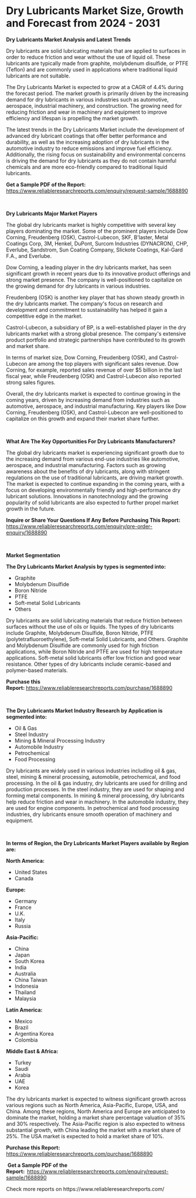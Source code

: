 <p><h1>Dry Lubricants Market Size, Growth and Forecast from 2024 - 2031</h1></p><p><strong>Dry Lubricants Market Analysis and Latest Trends</strong></p>
<p><p>Dry lubricants are solid lubricating materials that are applied to surfaces in order to reduce friction and wear without the use of liquid oil. These lubricants are typically made from graphite, molybdenum disulfide, or PTFE (Teflon) and are commonly used in applications where traditional liquid lubricants are not suitable.</p><p>The Dry Lubricants Market is expected to grow at a CAGR of 4.4% during the forecast period. The market growth is primarily driven by the increasing demand for dry lubricants in various industries such as automotive, aerospace, industrial machinery, and construction. The growing need for reducing friction and wear in machinery and equipment to improve efficiency and lifespan is propelling the market growth.</p><p>The latest trends in the Dry Lubricants Market include the development of advanced dry lubricant coatings that offer better performance and durability, as well as the increasing adoption of dry lubricants in the automotive industry to reduce emissions and improve fuel efficiency. Additionally, the rising focus on sustainability and environmental concerns is driving the demand for dry lubricants as they do not contain harmful chemicals and are more eco-friendly compared to traditional liquid lubricants.</p></p>
<p><strong>Get a Sample PDF of the Report:&nbsp;</strong> <a href="https://www.reliableresearchreports.com/enquiry/request-sample/1688890">https://www.reliableresearchreports.com/enquiry/request-sample/1688890</a></p>
<p>&nbsp;</p>
<p><strong>Dry Lubricants Major Market Players</strong></p>
<p><p>The global dry lubricants market is highly competitive with several key players dominating the market. Some of the prominent players include Dow Corning, Freudenberg (OSK), Castrol-Lubecon, SKF, B'laster, Metal Coatings Corp, 3M, Henkel, DuPont, Surcom Industries (DYNACRON), CHP, Everlube, Sandstrom, Sun Coating Company, Slickote Coatings, Kal-Gard F.A., and Everlube.</p><p>Dow Corning, a leading player in the dry lubricants market, has seen significant growth in recent years due to its innovative product offerings and strong market presence. The company is well-positioned to capitalize on the growing demand for dry lubricants in various industries.</p><p>Freudenberg (OSK) is another key player that has shown steady growth in the dry lubricants market. The company's focus on research and development and commitment to sustainability has helped it gain a competitive edge in the market.</p><p>Castrol-Lubecon, a subsidiary of BP, is a well-established player in the dry lubricants market with a strong global presence. The company's extensive product portfolio and strategic partnerships have contributed to its growth and market share.</p><p>In terms of market size, Dow Corning, Freudenberg (OSK), and Castrol-Lubecon are among the top players with significant sales revenue. Dow Corning, for example, reported sales revenue of over $5 billion in the last fiscal year, while Freudenberg (OSK) and Castrol-Lubecon also reported strong sales figures.</p><p>Overall, the dry lubricants market is expected to continue growing in the coming years, driven by increasing demand from industries such as automotive, aerospace, and industrial manufacturing. Key players like Dow Corning, Freudenberg (OSK), and Castrol-Lubecon are well-positioned to capitalize on this growth and expand their market share further.</p></p>
<p>&nbsp;</p>
<p><strong>What Are The Key Opportunities For Dry Lubricants Manufacturers?</strong></p>
<p><p>The global dry lubricants market is experiencing significant growth due to the increasing demand from various end-use industries like automotive, aerospace, and industrial manufacturing. Factors such as growing awareness about the benefits of dry lubricants, along with stringent regulations on the use of traditional lubricants, are driving market growth. The market is expected to continue expanding in the coming years, with a focus on developing environmentally friendly and high-performance dry lubricant solutions. Innovations in nanotechnology and the growing popularity of solid lubricants are also expected to further propel market growth in the future.</p></p>
<p><strong>Inquire or Share Your Questions If Any Before Purchasing This Report:</strong> <a href="https://www.reliableresearchreports.com/enquiry/pre-order-enquiry/1688890">https://www.reliableresearchreports.com/enquiry/pre-order-enquiry/1688890</a></p>
<p>&nbsp;</p>
<p><strong>Market Segmentation</strong></p>
<p><strong>The Dry Lubricants Market Analysis by types is segmented into:</strong></p>
<p><ul><li>Graphite</li><li>Molybdenum Disulfide</li><li>Boron Nitride</li><li>PTFE</li><li>Soft-metal Solid Lubricants</li><li>Others</li></ul></p>
<p><p>Dry lubricants are solid lubricating materials that reduce friction between surfaces without the use of oils or liquids. The types of dry lubricants include Graphite, Molybdenum Disulfide, Boron Nitride, PTFE (polytetrafluoroethylene), Soft-metal Solid Lubricants, and Others. Graphite and Molybdenum Disulfide are commonly used for high friction applications, while Boron Nitride and PTFE are used for high temperature applications. Soft-metal solid lubricants offer low friction and good wear resistance. Other types of dry lubricants include ceramic-based and polymer-based materials.</p></p>
<p><strong>Purchase this Report:&nbsp;</strong><a href="https://www.reliableresearchreports.com/purchase/1688890">https://www.reliableresearchreports.com/purchase/1688890</a></p>
<p>&nbsp;</p>
<p><strong>The Dry Lubricants Market Industry Research by Application is segmented into:</strong></p>
<p><ul><li>Oil & Gas</li><li>Steel Industry</li><li>Mining & Mineral Processing Industry</li><li>Automobile Industry</li><li>Petrochemical</li><li>Food Processing</li></ul></p>
<p><p>Dry lubricants are widely used in various industries including oil & gas, steel, mining & mineral processing, automobile, petrochemical, and food processing. In the oil & gas industry, dry lubricants are used for drilling and production processes. In the steel industry, they are used for shaping and forming metal components. In mining & mineral processing, dry lubricants help reduce friction and wear in machinery. In the automobile industry, they are used for engine components. In petrochemical and food processing industries, dry lubricants ensure smooth operation of machinery and equipment.</p></p>
<p>&nbsp;</p>
<p><strong>In terms of Region, the Dry Lubricants Market Players available by Region are:</strong></p>
<p>
    <p> <strong> North America: </strong>
        <ul>
            <li>United States</li>
            <li>Canada</li>
        </ul>
        </p> 
    <p> <strong> Europe: </strong>
        <ul>
            <li>Germany</li>
            <li>France</li>
            <li>U.K.</li>
            <li>Italy</li>
            <li>Russia</li>
        </ul>
        </p> 
    <p> <strong> Asia-Pacific: </strong>
        <ul>
            <li>China</li>
            <li>Japan</li>
            <li>South Korea</li>
            <li>India</li>
            <li>Australia</li>
            <li>China Taiwan</li>
            <li>Indonesia</li>
            <li>Thailand</li>
            <li>Malaysia</li>
        </ul>
        </p> 
    <p> <strong> Latin America: </strong>
        <ul>
            <li>Mexico</li>
            <li>Brazil</li>
            <li>Argentina Korea</li>
            <li>Colombia</li>
        </ul>
        </p> 
    <p> <strong> Middle East & Africa: </strong>
        <ul>
            <li>Turkey</li>
            <li>Saudi</li>
            <li>Arabia</li>
            <li>UAE</li>
            <li>Korea</li>
        </ul>
    </p>
    </p>
<p><p>The dry lubricants market is expected to witness significant growth across various regions such as North America, Asia-Pacific, Europe, USA, and China. Among these regions, North America and Europe are anticipated to dominate the market, holding a market share percentage valuation of 35% and 30% respectively. The Asia-Pacific region is also expected to witness substantial growth, with China leading the market with a market share of 25%. The USA market is expected to hold a market share of 10%.</p></p>
<p><strong>Purchase this Report: </strong><a href="https://www.reliableresearchreports.com/purchase/1688890">https://www.reliableresearchreports.com/purchase/1688890</a></p>
<p>&nbsp;<strong>Get a Sample PDF of the Report:&nbsp;&nbsp;</strong><a href="https://www.reliableresearchreports.com/enquiry/request-sample/1688890">https://www.reliableresearchreports.com/enquiry/request-sample/1688890</a></p>
<p><strong></strong></p>
<p>Check more reports on https://www.reliableresearchreports.com/</p>
